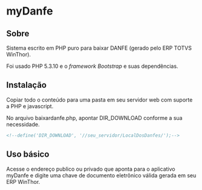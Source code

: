# myDanfe


## Sobre ##

Sistema escrito em PHP puro para baixar DANFE (gerado pelo ERP TOTVS WinThor).<br />

Foi usado PHP 5.3.10 e o <i>framework Bootstrap</i> e suas dependências.

## Instalação ##

Copiar todo o conteúdo para uma pasta em seu servidor web com suporte a PHP e javascript.

No arquivo baixardanfe.php, apontar DIR_DOWNLOAD conforme a sua necessidade.

```html
<!--define('DIR_DOWNLOAD', '//seu_servidor/LocalDosDanfes/');-->
```

## Uso básico ##

Acesse o endereço publico ou privado que aponta para o aplicativo myDanfe e digite uma chave de documento eletrônico válida gerada em seu ERP WinThor.